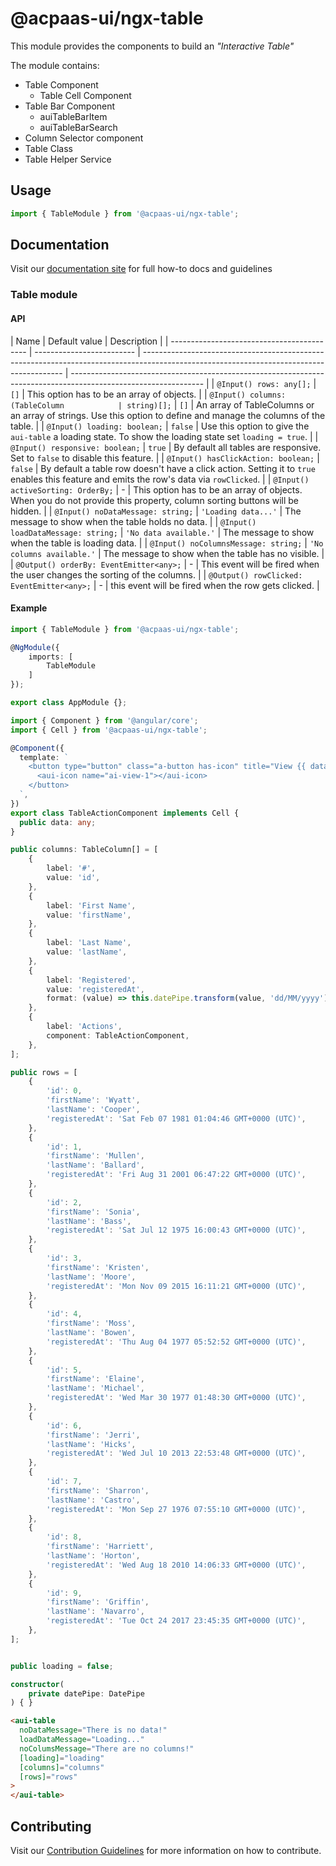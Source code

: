 # @acpaas-ui/ngx-table

This module provides the components to build an _"Interactive Table"_

The module contains:

- Table Component
  - Table Cell Component
- Table Bar Component
  - auiTableBarItem
  - auiTableBarSearch
- Column Selector component
- Table Class
- Table Helper Service

## Usage

```typescript
import { TableModule } from '@acpaas-ui/ngx-table';
```

## Documentation

Visit our [documentation site](https://antwerp-ui.digipolis.be/) for full how-to docs and guidelines

### Table module

#### API

| Name                                       | Default value             | Description                                                                                                                              |
| ------------------------------------------ | ------------------------- | ---------------------------------------------------------------------------------------------------------------------------------------- | --------------------------------------------------------------------------------------------------------------- |
| `@Input() rows: any[];`                    | `[]`                      | This option has to be an array of objects.                                                                                               |
| `@Input() columns: (TableColumn            | string)[];`               | `[]`                                                                                                                                     | An array of TableColumns or an array of strings. Use this option to define and manage the columns of the table. |
| `@Input() loading: boolean;`               | `false`                   | Use this option to give the `aui-table` a loading state. To show the loading state set `loading = true`.                                 |
| `@Input() responsive: boolean;`            | `true`                    | By default all tables are responsive. Set to `false` to disable this feature.                                                            |
| `@Input() hasClickAction: boolean;`        | `false`                   | By default a table row doesn't have a click action. Setting it to `true` enables this feature and emits the row's data via `rowClicked`. |
| `@Input() activeSorting: OrderBy;`         | -                         | This option has to be an array of objects. When you do not provide this property, column sorting buttons will be hidden.                 |
| `@Input() noDataMessage: string;`          | `'Loading data...'`       | The message to show when the table holds no data.                                                                                        |
| `@Input() loadDataMessage: string;`        | `'No data available.'`    | The message to show when the table is loading data.                                                                                      |
| `@Input() noColumnsMessage: string;`       | `'No columns available.'` | The message to show when the table has no visible.                                                                                       |
| `@Output() orderBy: EventEmitter<any>;`    | -                         | This event will be fired when the user changes the sorting of the columns.                                                               |
| `@Output() rowClicked: EventEmitter<any>;` | -                         | this event will be fired when the row gets clicked.                                                                                      |

#### Example

```typescript
import { TableModule } from '@acpaas-ui/ngx-table';

@NgModule({
    imports: [
        TableModule
    ]
});

export class AppModule {};
```

```typescript
import { Component } from '@angular/core';
import { Cell } from '@acpaas-ui/ngx-table';

@Component({
  template: `
    <button type="button" class="a-button has-icon" title="View {{ data?.firstName }}'s profile">
      <aui-icon name="ai-view-1"></aui-icon>
    </button>
  `,
})
export class TableActionComponent implements Cell {
  public data: any;
}
```

```typescript
public columns: TableColumn[] = [
	{
		label: '#',
		value: 'id',
	},
	{
		label: 'First Name',
		value: 'firstName',
	},
	{
		label: 'Last Name',
		value: 'lastName',
	},
	{
		label: 'Registered',
		value: 'registeredAt',
		format: (value) => this.datePipe.transform(value, 'dd/MM/yyyy'),
	},
	{
		label: 'Actions',
		component: TableActionComponent,
	},
];

public rows = [
    {
        'id': 0,
        'firstName': 'Wyatt',
        'lastName': 'Cooper',
        'registeredAt': 'Sat Feb 07 1981 01:04:46 GMT+0000 (UTC)',
    },
    {
        'id': 1,
        'firstName': 'Mullen',
        'lastName': 'Ballard',
        'registeredAt': 'Fri Aug 31 2001 06:47:22 GMT+0000 (UTC)',
    },
    {
        'id': 2,
        'firstName': 'Sonia',
        'lastName': 'Bass',
        'registeredAt': 'Sat Jul 12 1975 16:00:43 GMT+0000 (UTC)',
    },
    {
        'id': 3,
        'firstName': 'Kristen',
        'lastName': 'Moore',
        'registeredAt': 'Mon Nov 09 2015 16:11:21 GMT+0000 (UTC)',
    },
    {
        'id': 4,
        'firstName': 'Moss',
        'lastName': 'Bowen',
        'registeredAt': 'Thu Aug 04 1977 05:52:52 GMT+0000 (UTC)',
    },
    {
        'id': 5,
        'firstName': 'Elaine',
        'lastName': 'Michael',
        'registeredAt': 'Wed Mar 30 1977 01:48:30 GMT+0000 (UTC)',
    },
    {
        'id': 6,
        'firstName': 'Jerri',
        'lastName': 'Hicks',
        'registeredAt': 'Wed Jul 10 2013 22:53:48 GMT+0000 (UTC)',
    },
    {
        'id': 7,
        'firstName': 'Sharron',
        'lastName': 'Castro',
        'registeredAt': 'Mon Sep 27 1976 07:55:10 GMT+0000 (UTC)',
    },
    {
        'id': 8,
        'firstName': 'Harriett',
        'lastName': 'Horton',
        'registeredAt': 'Wed Aug 18 2010 14:06:33 GMT+0000 (UTC)',
    },
    {
        'id': 9,
        'firstName': 'Griffin',
        'lastName': 'Navarro',
        'registeredAt': 'Tue Oct 24 2017 23:45:35 GMT+0000 (UTC)',
    },
];


public loading = false;

constructor(
	private datePipe: DatePipe
) { }
```

```html
<aui-table
  noDataMessage="There is no data!"
  loadDataMessage="Loading..."
  noColumsMessage="There are no columns!"
  [loading]="loading"
  [columns]="columns"
  [rows]="rows"
>
</aui-table>
```

## Contributing

Visit our [Contribution Guidelines](../../CONTRIBUTING.md) for more information on how to contribute.
